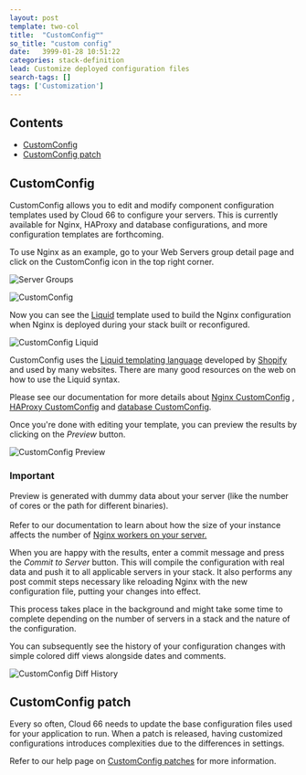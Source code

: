 ```yaml
---
layout: post
template: two-col
title:  "CustomConfig™"
so_title: "custom config"
date:   3999-01-28 10:51:22
categories: stack-definition
lead: Customize deployed configuration files
search-tags: []
tags: ['Customization']
---
```


<h2>Contents</h2>
<ul class="page-toc">
	<li>
		<a href="#custom">CustomConfig</a>
	</li>
	<li>
		<a href="#patch">CustomConfig patch</a>
	</li>
</ul>

<h2 id="custom">CustomConfig</h2>

CustomConfig allows you to edit and modify component configuration templates used by Cloud 66 to configure your servers. This is currently available for Nginx, HAProxy and database configurations, and more configuration templates are forthcoming.

To use Nginx as an example, go to your Web Servers group detail page and click on the CustomConfig icon in the top right corner.

![Server Groups](http://cdn.cloud66.com/images/help/server_group.png)

![CustomConfig](http://cdn.cloud66.com/images/help/custom_config.png)

Now you can see the [Liquid](http://www.liquidmarkup.org/) template used to build the Nginx configuration when Nginx is deployed during your stack built or reconfigured.

![CustomConfig Liquid](http://cdn.cloud66.com/images/help/custom_config_liquid.png)

CustomConfig uses the [Liquid templating language](http://www.liquidmarkup.org/) developed by [Shopify](http://www.shopify.com/) and used by many websites. There are many good resources on the web on how to use the Liquid syntax.

Please see our documentation for more details about [Nginx CustomConfig](/how-to/nginx-customconfig.html) , [HAProxy CustomConfig](/how-to/haproxy-customconfig.html) and [database CustomConfig](/how-to/database-customconfig.html).

Once you're done with editing your template, you can preview the results by clicking on the <i>Preview</i> button.

![CustomConfig Preview](http://cdn.cloud66.com/images/help/custom_config_preview.png)

<div class="notice notice-danger">
    <h3>Important</h3>
    <p>Preview is generated with dummy data about your server (like the number of cores or the path for different binaries). <br/><br/>Refer to our documentation to learn about how the size of your instance affects the number of <a href="/web-server/nginx-workers.html">Nginx workers on your server.</a></p>
</div>

When you are happy with the results, enter a commit message and press the <i>Commit to Server</i> button. This will compile the configuration with real data and push it to all applicable servers in your stack. It also performs any post commit steps necessary like reloading Nginx with the new configuration file, putting your changes into effect.

This process takes place in the background and might take some time to complete depending on the number of servers in a stack and the nature of the configuration.

You can subsequently see the history of your configuration changes with simple colored diff views alongside dates and comments.

![CustomConfig Diff History](http://cdn.cloud66.com/images/help/cusom_config_diff.png)

<h2 id="patch">CustomConfig patch</h2>

Every so often, Cloud 66 needs to update the base configuration files used for your application to run. When a patch is released, having customized configurations introduces complexities due to the differences in settings.

Refer to our help page on [CustomConfig patches](/how-to/customconf-patch.html) for more information.